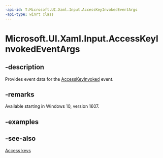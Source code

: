 ```yaml
---
-api-id: T:Microsoft.UI.Xaml.Input.AccessKeyInvokedEventArgs
-api-type: winrt class
---
```


<!-- Class syntax.
public class AccessKeyInvokedEventArgs : Windows.UI.Xaml.Input.IAccessKeyInvokedEventArgs
-->

# Microsoft.UI.Xaml.Input.AccessKeyInvokedEventArgs

## -description
Provides event data for the [AccessKeyInvoked](../microsoft.ui.xaml/uielement_accesskeyinvoked.md) event.

## -remarks
Available starting in Windows 10, version 1607.

## -examples

## -see-also
[Access keys](/windows/apps/design/input/access-keys)
